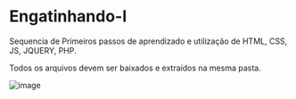 # Engatinhando-I
Sequencia de Primeiros passos de aprendizado e utilização de HTML, CSS, JS, JQUERY, PHP.

Todos os arquivos devem ser baixados e extraídos na mesma pasta.

![image](https://user-images.githubusercontent.com/95248915/144145249-4de36b16-6159-4d6c-b0c7-3dff62290f75.png)


